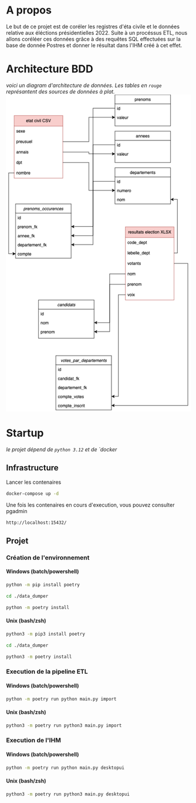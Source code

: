 # A propos
Le but de ce projet est de coréler les registres d'éta civile et le données relative aux éléctions présidentielles 2022. 
Suite à un procéssus ETL, nous allons coréléer ces données grâce à des requêtes SQL effectuées sur la base de donnée Postres et donner le résultat dans l'IHM créé à cet effet.
# Architecture BDD
_voici un diagram d'architecture de données. Les tables en `rouge` représantent des sources de données à plat._
![](./datastructure.png)
# Startup
_le projet dépend de `python 3.12` et de `docker_

## Infrastructure
Lancer les contenaires
```bash
docker-compose up -d
```
Une fois les contenaires en cours d'execution, vous pouvez consulter pgadmin
```bash
http://localhost:15432/
```
## Projet
### Création de l'environnement
#### Windows (batch/powershell)
```bash
python -m pip install poetry
```
```bash
cd ./data_dumper
```
```bash
python -m poetry install
```

#### Unix (bash/zsh)

```bash
python3 -m pip3 install poetry
```
```bash
cd ./data_dumper
```
```bash
python3 -m poetry install
```
### Execution de la pipeline ETL
#### Windows (batch/powershell)

```bash
python -m poetry run python main.py import
```

#### Unix (bash/zsh)

```bash
python3 -m poetry run python3 main.py import
```
### Execution de l'IHM
#### Windows (batch/powershell)

```bash
python -m poetry run python main.py desktopui
```

#### Unix (bash/zsh)

```bash
python3 -m poetry run python3 main.py desktopui
```
